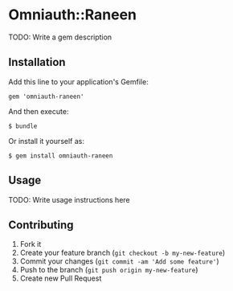 # Omniauth::Raneen

TODO: Write a gem description

## Installation

Add this line to your application's Gemfile:

    gem 'omniauth-raneen'

And then execute:

    $ bundle

Or install it yourself as:

    $ gem install omniauth-raneen

## Usage

TODO: Write usage instructions here

## Contributing

1. Fork it
2. Create your feature branch (`git checkout -b my-new-feature`)
3. Commit your changes (`git commit -am 'Add some feature'`)
4. Push to the branch (`git push origin my-new-feature`)
5. Create new Pull Request
